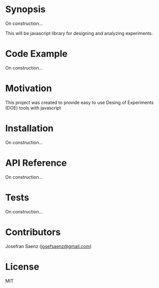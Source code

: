 # Synopsis

On construction...

This will be javascript library for designing and analyzing experiments. 

# Code Example

On construction...

# Motivation

This project was created to provide easy to use Desing of Experiments (DOE) tools with javascript

# Installation

On construction...

# API Reference

On construction... 

# Tests

On construction...

# Contributors

Josefran Saenz (josefsaenz@gmail.com)

# License

MIT
